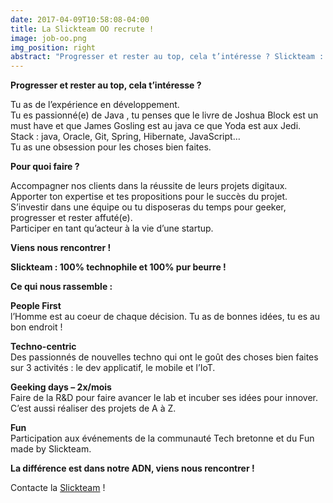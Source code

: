 ```yaml
---
date: 2017-04-09T10:58:08-04:00
title: La Slickteam OO recrute !
image: job-oo.png
img_position: right
abstract: "Progresser et rester au top, cela t’intéresse ? Slickteam : du temps dédié à faire de la R&D : geeker, se former et progresser pour être affuté(e). Tu souhaites mettre à profit ton expérience en dev, viens nous rencontrer."
---
```


**Progresser et rester au top, cela t’intéresse ?**

Tu as de l’expérience en développement.  
Tu es passionné(e) de Java , tu penses que le livre de Joshua Block est un must have et que James Gosling est au java ce que Yoda est aux Jedi.  
Stack : java, Oracle, Git, Spring, Hibernate, JavaScript…  
Tu as une obsession pour les choses bien faites.

**Pour quoi faire ?**

Accompagner nos clients dans la réussite de leurs projets digitaux.  
Apporter ton expertise et tes propositions pour le succès du projet.  
S’investir dans une équipe ou tu disposeras du temps pour geeker, progresser et rester affuté(e).  
Participer en tant qu’acteur à la vie d’une startup.

**Viens nous rencontrer !**

**Slickteam : 100% technophile et 100% pur beurre !**

**Ce qui nous rassemble :**

**People First**  
l’Homme est au coeur de chaque décision. Tu as de bonnes idées, tu es au bon endroit !

**Techno-centric**  
Des passionnés de nouvelles techno qui ont le goût des choses bien faites sur 3 activités : le dev applicatif, le mobile et l’IoT.

**Geeking days – 2x/mois**  
Faire de la R&D pour faire avancer le lab et incuber ses idées pour innover. C’est aussi réaliser des projets de A à Z.

**Fun**  
Participation aux événements de la communauté Tech bretonne et du Fun made by Slickteam.

**La différence est dans notre ADN, viens nous rencontrer !**

Contacte la [Slickteam](mailto:job@slickteam.fr) !